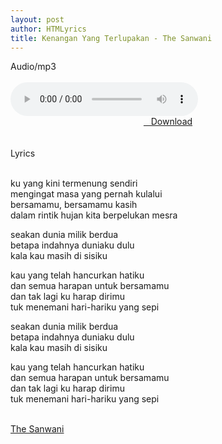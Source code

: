 ```yaml
---
layout: post
author: HTMLyrics
title: Kenangan Yang Terlupakan - The Sanwani
---
```


<div class="htl">Audio/mp3</div><br />

<audio class='js-player' style="--plyr-color-main: #212121;" controls>
<source src="https://drive.google.com/uc?authuser=0&id=1F7eO2ysYVa268-sGgllA9Fl6TMjO--Hr&export=download" type="audio/mp3">
</audio><br />

<center>
<a href="/download/kenanganyangterlupakan-thesanwani" class="hbt"><i class="fa fa-chevron-down" aria-hidden="true"></i>&nbsp; &nbsp;Download</a>
</center><br />
<br />

<div class="htl">Lyrics</div><br />

ku yang kini termenung sendiri<br />
mengingat masa yang pernah kulalui<br />
bersamamu, bersamamu kasih<br />
dalam rintik hujan kita berpelukan mesra<br />

seakan dunia milik berdua<br />
betapa indahnya duniaku dulu<br />
kala kau masih di sisiku<br />

kau yang telah hancurkan hatiku<br />
dan semua harapan untuk bersamamu<br />
dan tak lagi ku harap dirimu<br />
tuk menemani hari-hariku yang sepi<br />

seakan dunia milik berdua<br />
betapa indahnya duniaku dulu<br />
kala kau masih di sisiku<br />

kau yang telah hancurkan hatiku<br />
dan semua harapan untuk bersamamu<br />
dan tak lagi ku harap dirimu<br />
tuk menemani hari-hariku yang sepi<br />
<br />

<i class="fa fa-hashtag" aria-hidden="true"></i>
<a href="/artist/thesanwani">The Sanwani</a>
